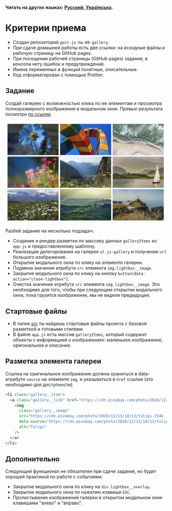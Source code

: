 **Читать на других языках: [Русский](README.md), [Українська](README.ua.md).**

# Критерии приема

- Создан репозиторий `goit-js-hw-08-gallery`.
- При сдаче домашней работы есть две ссылки: на исходные файлы и рабочую страницу на GitHub pages.
- При посещении рабочей страницы (GitHub pages) задания, в консоли нету ошибок и предупреждений.
- Имена переменных и функций понятные, описательные.
- Код отформатирован с помощью Prettier.

## Задание

Создай галерею с возможностью клика по ее элементам и просмотра полноразмерного изображения в модальном окне. Превью
результата посмотри [по ссылке](https://take.ms/ZvBD0E).

![Превью](preview.jpg)

Разбей задание на несколько подзадач:

- Создание и рендер разметки по массиву данных `galleryItems` из `app.js` и предоставленному шаблону.
- Реализация делегирования на галерее `ul.js-gallery` и получение `url` большого изображения.
- Открытие модального окна по клику на элементе галереи.
- Подмена значения атрибута `src` элемента `img.lightbox__image`.
- Закрытие модального окна по клику на кнопку `button[data-action="close-lightbox"]`.
- Очистка значения атрибута `src` элемента `img.lightbox__image`. Это необходимо для того, чтобы при следующем открытии
  модального окна, пока грузится изображение, мы не видели предыдущее.

## Стартовые файлы

- В папке [src](./src) ты найдешь стартовые файлы проекта с базовой разметкой и готовыми стилями.
- В файле `app.js` есть массив `galleryItems`, который содержит объекты с информацией о изображениях: маленькое
  изображение, оригинальное и описание.

## Разметка элемента галереи

Ссылка на оригинальное изображение должна храниться в data-атрибуте `source` на элементе `img`, и указываться в `href`
ссылки (это необходимо для доступности).

```html
<li class="gallery__item">
  <a class="gallery__link" href="https://cdn.pixabay.com/photo/2010/12/13/10/13/tulips-2546_1280.jpg">
    <img
      class="gallery__image"
      src="https://cdn.pixabay.com/photo/2010/12/13/10/13/tulips-2546__340.jpg"
      data-source="https://cdn.pixabay.com/photo/2010/12/13/10/13/tulips-2546_1280.jpg"
      alt="Tulips"
    />
  </a>
</li>
```

## Дополнительно

Следующий функционал не обязателен при сдаче задания, но будет хорошей практикой по работе с событиями.

- Закрытие модального окна по клику на `div.lightbox__overlay`.
- Закрытие модального окна по нажатию клавиши `ESC`.
- Пролистывание изображений галереи в открытом модальном окне клавишами "влево" и "вправо".
